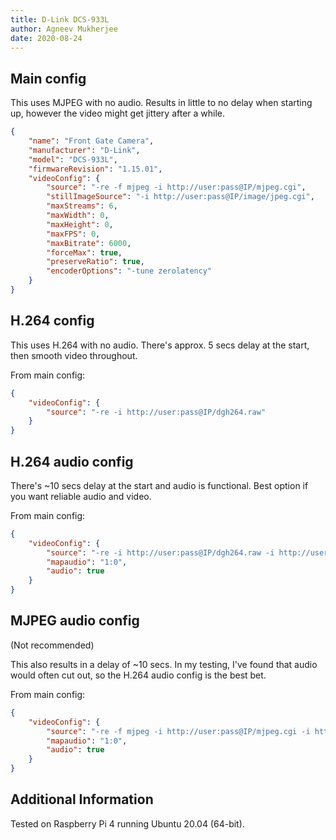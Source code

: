 ```yaml
---
title: D-Link DCS-933L
author: Agneev Mukherjee
date: 2020-08-24
---
```

## Main config

This uses MJPEG with no audio. Results in little to no delay when starting up, however the video might get jittery after a while.

```json
{
    "name": "Front Gate Camera",
    "manufacturer": "D-Link",
    "model": "DCS-933L",
    "firmwareRevision": "1.15.01",
    "videoConfig": {
        "source": "-re -f mjpeg -i http://user:pass@IP/mjpeg.cgi",
        "stillImageSource": "-i http://user:pass@IP/image/jpeg.cgi",
        "maxStreams": 6,
        "maxWidth": 0,
        "maxHeight": 0,
        "maxFPS": 0,
        "maxBitrate": 6000,
        "forceMax": true,
        "preserveRatio": true,
        "encoderOptions": "-tune zerolatency"
    }
}
```

## H.264 config

This uses H.264 with no audio. There's approx. 5 secs delay at the start, then smooth video throughout.

From main config:

```json
{
    "videoConfig": {
        "source": "-re -i http://user:pass@IP/dgh264.raw"
    }
}
```

## H.264 audio config

There's ~10 secs delay at the start and audio is functional. Best option if you want reliable audio and video.

From main config:

```json
{
    "videoConfig": {
        "source": "-re -i http://user:pass@IP/dgh264.raw -i http://user:pass@IP/dgaudio.cgi",
        "mapaudio": "1:0",
        "audio": true
    }
}
```

## MJPEG audio config

(Not recommended)

This also results in a delay of ~10 secs. In my testing, I've found that audio would often cut out, so the H.264 audio config is the best bet.

From main config:

```json
{
    "videoConfig": {
        "source": "-re -f mjpeg -i http://user:pass@IP/mjpeg.cgi -i http://user:pass@IP/audio.cgi",
        "mapaudio": "1:0",
        "audio": true
    }
}
```

## Additional Information

Tested on Raspberry Pi 4 running Ubuntu 20.04 (64-bit).
